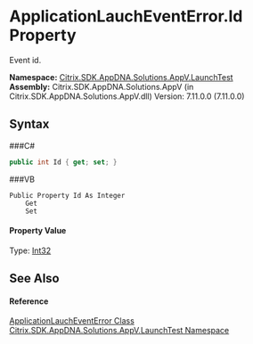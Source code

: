 # ApplicationLauchEventError.Id Property 
 

Event id.

**Namespace:**&nbsp;<a href="N_Citrix_SDK_AppDNA_Solutions_AppV_LaunchTest">Citrix.SDK.AppDNA.Solutions.AppV.LaunchTest</a><br />**Assembly:**&nbsp;Citrix.SDK.AppDNA.Solutions.AppV (in Citrix.SDK.AppDNA.Solutions.AppV.dll) Version: 7.11.0.0 (7.11.0.0)

## Syntax

###C#
```csharp
public int Id { get; set; }
```

###VB
```vbnet
Public Property Id As Integer
	Get
	Set
```


#### Property Value
Type: <a href="http://msdn2.microsoft.com/en-us/library/td2s409d" target="_blank">Int32</a>

## See Also


#### Reference
<a href="T_Citrix_SDK_AppDNA_Solutions_AppV_LaunchTest_ApplicationLauchEventError">ApplicationLauchEventError Class</a><br /><a href="N_Citrix_SDK_AppDNA_Solutions_AppV_LaunchTest">Citrix.SDK.AppDNA.Solutions.AppV.LaunchTest Namespace</a><br />